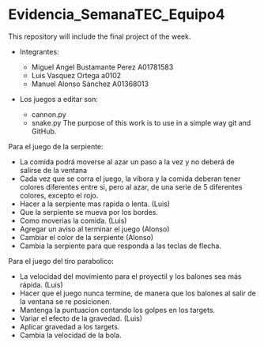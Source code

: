 # Evidencia_SemanaTEC_Equipo4
This repository will include the final project of the week.
- Integrantes: 
  - Miguel Angel Bustamante Perez A01781583
  - Luis Vasquez Ortega a0102	
  - Manuel Alonso Sánchez A01368013
 
- Los juegos a editar son:
  - cannon.py
  - snake.py
The purpose of this work is to use in a simple way git and GitHub.

Para el juego de la serpiente: 
- La comida podrá moverse al azar un paso a la vez y no deberá de salirse de la ventana 
- Cada vez que se corra el juego, la vibora y la comida deberan tener colores diferentes entre si, pero al azar, de una serie de 5 diferentes colores, excepto el rojo. 
- Hacer a la serpiente mas rapida o lenta. (Luis)
- Que la serpiente se mueva por los bordes. 
- Como moverias la comida. (Luis)
- Agregar un aviso al terminar el juego (Alonso)
- Cambiar el color de la serpiente (Alonso)
- Cambia la serpiente para que responda a las teclas de flecha. 

Para el juego del tiro parabolico: 
- La velocidad del movimiento para el proyectil y los balones sea más rápida. (Luis)
- Hacer que el juego nunca termine, de manera que los balones al salir de la ventana se re posicionen. 
- Mantenga la puntuacion contando los golpes en los targets. 
- Variar el efecto de la gravedad. (Luis)
- Aplicar gravedad a los targets. 
- Cambia la velocidad de la bola. 
